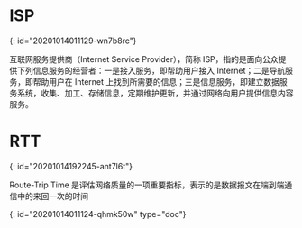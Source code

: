 # ISP
{: id="20201014011129-wn7b8rc"}

互联网服务提供商（Internet Service Provider），简称 ISP，指的是面向公众提供下列信息服务的经营者：一是接入服务，即帮助用户接入 Internet；二是导航服务，即帮助用户在 Internet 上找到所需要的信息；三是信息服务，即建立数据服务系统，收集、加工、存储信息，定期维护更新，并通过网络向用户提供信息内容服务。

# RTT
{: id="20201014192245-ant7l6t"}

Route-Trip Time 是评估网络质量的一项重要指标，表示的是数据报文在端到端通信中的来回一次的时间


{: id="20201014011124-qhmk50w" type="doc"}
